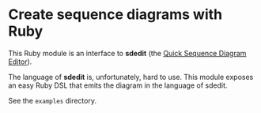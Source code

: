 
# Create sequence diagrams with Ruby

This Ruby module is an interface to __sdedit__ (the
[Quick Sequence Diagram Editor](http://sdedit.sourceforge.net/)).

The language of __sdedit__ is, unfortunately, hard to use. This module
exposes an easy Ruby DSL that emits the diagram in the language of
sdedit.

See the `examples` directory.

